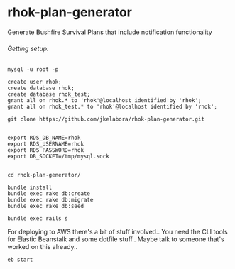 rhok-plan-generator
===================

Generate Bushfire Survival Plans that include notification functionality


###### Getting setup:

```
mysql -u root -p

create user rhok;
create database rhok;
create database rhok_test;
grant all on rhok.* to 'rhok'@localhost identified by 'rhok';
grant all on rhok_test.* to 'rhok'@localhost identified by 'rhok';

git clone https://github.com/jkelabora/rhok-plan-generator.git


export RDS_DB_NAME=rhok
export RDS_USERNAME=rhok
export RDS_PASSWORD=rhok
export DB_SOCKET=/tmp/mysql.sock


cd rhok-plan-generator/

bundle install
bundle exec rake db:create
bundle exec rake db:migrate
bundle exec rake db:seed

bundle exec rails s
```

For deploying to AWS there's a bit of stuff involved.. You need the CLI tools for Elastic Beanstalk and some dotfile stuff..
Maybe talk to someone that's worked on this already..

```
eb start
```
